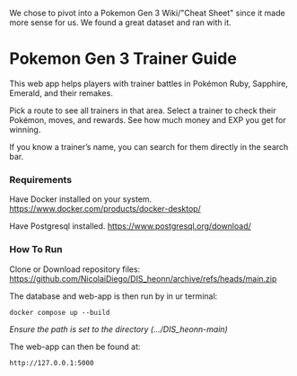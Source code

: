 We chose to pivot into a Pokemon Gen 3 Wiki/"Cheat Sheet" since it made more sense for us. We found a great dataset and ran with it.

# Pokemon Gen 3 Trainer Guide
This web app helps players with trainer battles in Pokémon Ruby, Sapphire, Emerald, and their remakes.

Pick a route to see all trainers in that area.
Select a trainer to check their Pokémon, moves, and rewards.
See how much money and EXP you get for winning.

If you know a trainer’s name, you can search for them directly in the search bar.

### Requirements

Have Docker installed on your system. 
https://www.docker.com/products/docker-desktop/

Have Postgresql installed.
https://www.postgresql.org/download/


### How To Run
Clone or Download repository files: https://github.com/NicolaiDiego/DIS_heonn/archive/refs/heads/main.zip

The database and web-app is then run by in ur terminal:

	docker compose up --build

*Ensure the path is set to the directory (.../DIS_heonn-main)*

The web-app can then be found at:

	http://127.0.0.1:5000
